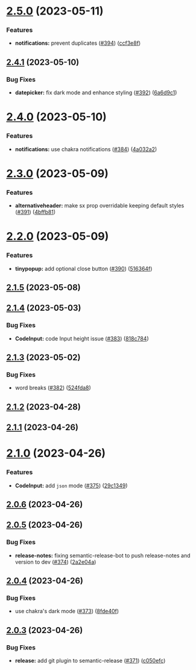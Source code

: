 # [2.5.0](https://github.com/logicalclocks/quartz/compare/v2.4.1...v2.5.0) (2023-05-11)


### Features

* **notifications:** prevent duplicates ([#394](https://github.com/logicalclocks/quartz/issues/394)) ([ccf3e8f](https://github.com/logicalclocks/quartz/commit/ccf3e8f77e818c49623ac3d39093aa9036db1c31))

## [2.4.1](https://github.com/logicalclocks/quartz/compare/v2.4.0...v2.4.1) (2023-05-10)


### Bug Fixes

* **datepicker:** fix dark mode and enhance styling ([#392](https://github.com/logicalclocks/quartz/issues/392)) ([6a6d9c1](https://github.com/logicalclocks/quartz/commit/6a6d9c1d431217cbb0d01c327c320d3daadd0e77))

# [2.4.0](https://github.com/logicalclocks/quartz/compare/v2.3.0...v2.4.0) (2023-05-10)


### Features

* **notifications:** use chakra notifications ([#384](https://github.com/logicalclocks/quartz/issues/384)) ([4a032a2](https://github.com/logicalclocks/quartz/commit/4a032a293135e5cc8a75fd80d78701e68bf45352))

# [2.3.0](https://github.com/logicalclocks/quartz/compare/v2.2.0...v2.3.0) (2023-05-09)


### Features

* **alternativeheader:** make sx prop overridable keeping default styles ([#391](https://github.com/logicalclocks/quartz/issues/391)) ([4bffb81](https://github.com/logicalclocks/quartz/commit/4bffb81024b65d050ee8075b7c57d236b5265e7c))

# [2.2.0](https://github.com/logicalclocks/quartz/compare/v2.1.5...v2.2.0) (2023-05-09)


### Features

* **tinypopup:** add optional close button ([#390](https://github.com/logicalclocks/quartz/issues/390)) ([516364f](https://github.com/logicalclocks/quartz/commit/516364f56a1e9c8821e585220c4e7229a79da61f))

## [2.1.5](https://github.com/logicalclocks/quartz/compare/v2.1.4...v2.1.5) (2023-05-08)

## [2.1.4](https://github.com/logicalclocks/quartz/compare/v2.1.3...v2.1.4) (2023-05-03)


### Bug Fixes

* **CodeInput:** code Input height issue ([#383](https://github.com/logicalclocks/quartz/issues/383)) ([818c784](https://github.com/logicalclocks/quartz/commit/818c78433e79ee4f16de8d4f65cc14f197e4d494))

## [2.1.3](https://github.com/logicalclocks/quartz/compare/v2.1.2...v2.1.3) (2023-05-02)


### Bug Fixes

* word breaks ([#382](https://github.com/logicalclocks/quartz/issues/382)) ([524fda8](https://github.com/logicalclocks/quartz/commit/524fda86d2875d1620c29839fd9478a5328156b3))

## [2.1.2](https://github.com/logicalclocks/quartz/compare/v2.1.1...v2.1.2) (2023-04-28)

## [2.1.1](https://github.com/logicalclocks/quartz/compare/v2.1.0...v2.1.1) (2023-04-26)

# [2.1.0](https://github.com/logicalclocks/quartz/compare/v2.0.6...v2.1.0) (2023-04-26)


### Features

* **CodeInput:** add `json` mode ([#375](https://github.com/logicalclocks/quartz/issues/375)) ([29c1349](https://github.com/logicalclocks/quartz/commit/29c134945da30084cc487cfbbb971a5f45a119dc))

## [2.0.6](https://github.com/logicalclocks/quartz/compare/v2.0.5...v2.0.6) (2023-04-26)

## [2.0.5](https://github.com/logicalclocks/quartz/compare/v2.0.4...v2.0.5) (2023-04-26)


### Bug Fixes

* **release-notes:** fixing semantic-release-bot to push release-notes and version to dev ([#374](https://github.com/logicalclocks/quartz/issues/374)) ([2a2e04a](https://github.com/logicalclocks/quartz/commit/2a2e04a3d1bb42bf74bc9e9d0cc8fe5762ac548f))

## [2.0.4](https://github.com/logicalclocks/quartz/compare/v2.0.3...v2.0.4) (2023-04-26)


### Bug Fixes

* use chakra's dark mode ([#373](https://github.com/logicalclocks/quartz/issues/373)) ([8fde40f](https://github.com/logicalclocks/quartz/commit/8fde40fec16e7a603e51b2425385fb60a3898092))

## [2.0.3](https://github.com/logicalclocks/quartz/compare/v2.0.2...v2.0.3) (2023-04-26)


### Bug Fixes

* **release:** add git plugin to semantic-release ([#371](https://github.com/logicalclocks/quartz/issues/371)) ([c050efc](https://github.com/logicalclocks/quartz/commit/c050efcf6aaf5b305c32777b3a573cf7cca8d7b3))
